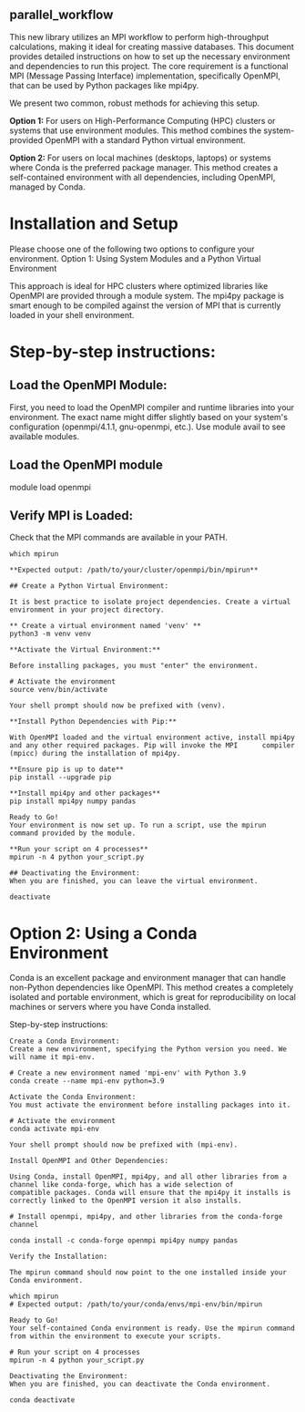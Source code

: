 ## parallel_workflow
This new library utilizes an MPI workflow to perform high-throughput calculations, making it ideal for creating massive databases.
This document provides detailed instructions on how to set up the necessary environment and dependencies to run this project. The core requirement is a functional MPI (Message Passing Interface) implementation, specifically OpenMPI, that can be used by Python packages like mpi4py.

We present two common, robust methods for achieving this setup.

**Option 1:** For users on High-Performance Computing (HPC) clusters or systems that use environment modules. This method combines the system-provided OpenMPI with a standard Python virtual environment.

**Option 2:** For users on local machines (desktops, laptops) or systems where Conda is the preferred package manager. This method creates a self-contained environment with all dependencies, including OpenMPI, managed by Conda.

# Installation and Setup

Please choose one of the following two options to configure your environment.
Option 1: Using System Modules and a Python Virtual Environment

This approach is ideal for HPC clusters where optimized libraries like OpenMPI are provided through a module system. The mpi4py package is smart enough to be compiled against the version of MPI that is currently loaded in your shell environment.

# Step-by-step instructions:

## Load the OpenMPI Module:
    
First, you need to load the OpenMPI compiler and runtime libraries into your environment. The exact name might differ slightly       based on your system's configuration (openmpi/4.1.1, gnu-openmpi, etc.). Use module avail to see available modules.

## Load the OpenMPI module
    
module load openmpi

## Verify MPI is Loaded:
    
Check that the MPI commands are available in your PATH.

    which mpirun
    
    **Expected output: /path/to/your/cluster/openmpi/bin/mpirun**

    ## Create a Python Virtual Environment:
    
    It is best practice to isolate project dependencies. Create a virtual environment in your project directory.

    ** Create a virtual environment named 'venv' **
    python3 -m venv venv

    **Activate the Virtual Environment:**
    
    Before installing packages, you must "enter" the environment.

    # Activate the environment
    source venv/bin/activate

    Your shell prompt should now be prefixed with (venv).

    **Install Python Dependencies with Pip:**
    
    With OpenMPI loaded and the virtual environment active, install mpi4py and any other required packages. Pip will invoke the MPI      compiler (mpicc) during the installation of mpi4py.

    **Ensure pip is up to date**
    pip install --upgrade pip

    **Install mpi4py and other packages**
    pip install mpi4py numpy pandas

    Ready to Go!
    Your environment is now set up. To run a script, use the mpirun command provided by the module.

    **Run your script on 4 processes**
    mpirun -n 4 python your_script.py

    ## Deactivating the Environment:
    When you are finished, you can leave the virtual environment.

    deactivate

# Option 2: Using a Conda Environment

Conda is an excellent package and environment manager that can handle non-Python dependencies like OpenMPI. This method creates a completely isolated and portable environment, which is great for reproducibility on local machines or servers where you have Conda installed.

Step-by-step instructions:

    Create a Conda Environment:
    Create a new environment, specifying the Python version you need. We will name it mpi-env.

    # Create a new environment named 'mpi-env' with Python 3.9
    conda create --name mpi-env python=3.9

    Activate the Conda Environment:
    You must activate the environment before installing packages into it.

    # Activate the environment
    conda activate mpi-env

    Your shell prompt should now be prefixed with (mpi-env).

    Install OpenMPI and Other Dependencies:
    
    Using Conda, install OpenMPI, mpi4py, and all other libraries from a channel like conda-forge, which has a wide selection of        compatible packages. Conda will ensure that the mpi4py it installs is correctly linked to the OpenMPI version it also installs.

    # Install openmpi, mpi4py, and other libraries from the conda-forge channel
    
    conda install -c conda-forge openmpi mpi4py numpy pandas

    Verify the Installation:
    
    The mpirun command should now point to the one installed inside your Conda environment.

    which mpirun
    # Expected output: /path/to/your/conda/envs/mpi-env/bin/mpirun

    Ready to Go!
    Your self-contained Conda environment is ready. Use the mpirun command from within the environment to execute your scripts.

    # Run your script on 4 processes
    mpirun -n 4 python your_script.py

    Deactivating the Environment:
    When you are finished, you can deactivate the Conda environment.

    conda deactivate
